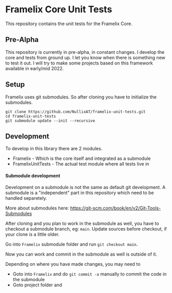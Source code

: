 # Framelix Core Unit Tests

This repository contains the unit tests for the Framelix Core.

## Pre-Alpha

This repository is currently in pre-alpha, in constant changes. I develop the core and tests from ground up. I let you know when there is something new to test it out. I will try to make some projects based on this framework available in early/mid 2022.


## Setup

Framelix uses git submodules. So after cloning you have to initialize the submodules.

    git clone https://github.com/NullixAT/framelix-unit-tests.git
    cd framelix-unit-tests
    git submodule update --init --recursive

## Development

To develop in this library there are 2 modules.
* Framelix - Which is the core itself and integrated as a submodule
* FramelixUnitTests - The actual test module where all tests live in


#### Submodule development
Development on a submodule is not the same as default git development. A submodule is a "independent" part in this repository which need to be handled separetely.

More about submodules here: https://git-scm.com/book/en/v2/Git-Tools-Submodules

After cloning and you plan to work in the submodule as well, you have to checkout a submodule branch, eg: `main`. Update sources before checkout, if your clone is a little older.

Go into `Framelix` submodule folder and run `git checkout main`.

Now you can work and commit in the submodule as well is outside of it.

Depending on where you have made changes, you may need to 

* Goto into `Framelix` and do `git commit -a` manually to commit the code in the submodule
* Goto project folder and 